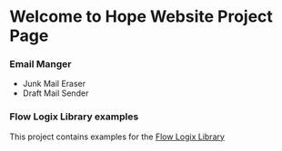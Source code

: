 # Welcome to Hope Website Project Page #

### Email Manger ###
  * Junk Mail Eraser
  * Draft Mail Sender

### Flow Logix Library examples ###
This project contains examples for the [Flow Logix Library](https://github.com/flowlogix/flowlogix)
